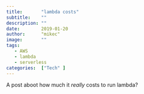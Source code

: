 ```yaml
---
title:       "lambda costs"
subtitle:    ""
description: ""
date:        2019-01-20
author:      "mikec"
image:       ""
tags:
   - AWS
   - lambda
   - serverless
categories:  ["Tech" ]
---
```


A post aboot how much it *really* costs to run lambda?


